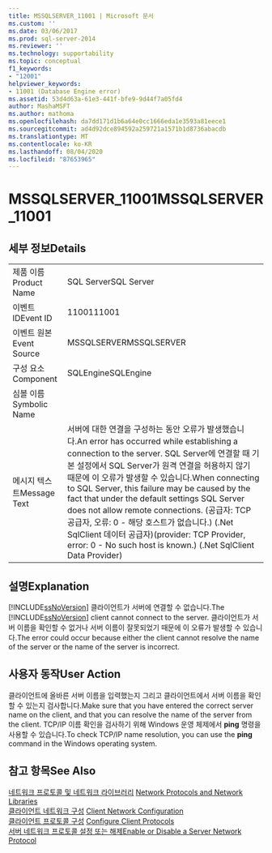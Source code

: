 ```yaml
---
title: MSSQLSERVER_11001 | Microsoft 문서
ms.custom: ''
ms.date: 03/06/2017
ms.prod: sql-server-2014
ms.reviewer: ''
ms.technology: supportability
ms.topic: conceptual
f1_keywords:
- "12001"
helpviewer_keywords:
- 11001 (Database Engine error)
ms.assetid: 53d4d63a-61e3-441f-bfe9-9d44f7a05fd4
author: MashaMSFT
ms.author: mathoma
ms.openlocfilehash: da7dd171d1b6a64e0cc1666eda1e3593a81eece1
ms.sourcegitcommit: ad4d92dce894592a259721a1571b1d8736abacdb
ms.translationtype: MT
ms.contentlocale: ko-KR
ms.lasthandoff: 08/04/2020
ms.locfileid: "87653965"
---
```

# <a name="mssqlserver_11001"></a><span data-ttu-id="d8788-102">MSSQLSERVER_11001</span><span class="sxs-lookup"><span data-stu-id="d8788-102">MSSQLSERVER_11001</span></span>
    
## <a name="details"></a><span data-ttu-id="d8788-103">세부 정보</span><span class="sxs-lookup"><span data-stu-id="d8788-103">Details</span></span>  
  
|||  
|-|-|  
|<span data-ttu-id="d8788-104">제품 이름</span><span class="sxs-lookup"><span data-stu-id="d8788-104">Product Name</span></span>|<span data-ttu-id="d8788-105">SQL Server</span><span class="sxs-lookup"><span data-stu-id="d8788-105">SQL Server</span></span>|  
|<span data-ttu-id="d8788-106">이벤트 ID</span><span class="sxs-lookup"><span data-stu-id="d8788-106">Event ID</span></span>|<span data-ttu-id="d8788-107">11001</span><span class="sxs-lookup"><span data-stu-id="d8788-107">11001</span></span>|  
|<span data-ttu-id="d8788-108">이벤트 원본</span><span class="sxs-lookup"><span data-stu-id="d8788-108">Event Source</span></span>|<span data-ttu-id="d8788-109">MSSQLSERVER</span><span class="sxs-lookup"><span data-stu-id="d8788-109">MSSQLSERVER</span></span>|  
|<span data-ttu-id="d8788-110">구성 요소</span><span class="sxs-lookup"><span data-stu-id="d8788-110">Component</span></span>|<span data-ttu-id="d8788-111">SQLEngine</span><span class="sxs-lookup"><span data-stu-id="d8788-111">SQLEngine</span></span>|  
|<span data-ttu-id="d8788-112">심볼 이름</span><span class="sxs-lookup"><span data-stu-id="d8788-112">Symbolic Name</span></span>||  
|<span data-ttu-id="d8788-113">메시지 텍스트</span><span class="sxs-lookup"><span data-stu-id="d8788-113">Message Text</span></span>|<span data-ttu-id="d8788-114">서버에 대한 연결을 구성하는 동안 오류가 발생했습니다.</span><span class="sxs-lookup"><span data-stu-id="d8788-114">An error has occurred while establishing a connection to the server.</span></span>  <span data-ttu-id="d8788-115">SQL Server에 연결할 때 기본 설정에서 SQL Server가 원격 연결을 허용하지 않기 때문에 이 오류가 발생할 수 있습니다.</span><span class="sxs-lookup"><span data-stu-id="d8788-115">When connecting to SQL Server, this failure may be caused by the fact that under the default settings SQL Server does not allow remote connections.</span></span> <span data-ttu-id="d8788-116">(공급자: TCP 공급자, 오류: 0 - 해당 호스트가 없습니다.) (.Net SqlClient 데이터 공급자)</span><span class="sxs-lookup"><span data-stu-id="d8788-116">(provider: TCP Provider, error: 0 - No such host is known.) (.Net SqlClient Data Provider)</span></span>|  
  
## <a name="explanation"></a><span data-ttu-id="d8788-117">설명</span><span class="sxs-lookup"><span data-stu-id="d8788-117">Explanation</span></span>  
 <span data-ttu-id="d8788-118">[!INCLUDE[ssNoVersion](../../includes/ssnoversion-md.md)] 클라이언트가 서버에 연결할 수 없습니다.</span><span class="sxs-lookup"><span data-stu-id="d8788-118">The [!INCLUDE[ssNoVersion](../../includes/ssnoversion-md.md)] client cannot connect to the server.</span></span> <span data-ttu-id="d8788-119">클라이언트가 서버 이름을 확인할 수 없거나 서버 이름이 잘못되었기 때문에 이 오류가 발생할 수 있습니다.</span><span class="sxs-lookup"><span data-stu-id="d8788-119">The error could occur because either the client cannot resolve the name of the server or the name of the server is incorrect.</span></span>  
  
## <a name="user-action"></a><span data-ttu-id="d8788-120">사용자 동작</span><span class="sxs-lookup"><span data-stu-id="d8788-120">User Action</span></span>  
 <span data-ttu-id="d8788-121">클라이언트에 올바른 서버 이름을 입력했는지 그리고 클라이언트에서 서버 이름을 확인할 수 있는지 검사합니다.</span><span class="sxs-lookup"><span data-stu-id="d8788-121">Make sure that you have entered the correct server name on the client, and that you can resolve the name of the server from the client.</span></span> <span data-ttu-id="d8788-122">TCP/IP 이름 확인을 검사하기 위해 Windows 운영 체제에서 **ping** 명령을 사용할 수 있습니다.</span><span class="sxs-lookup"><span data-stu-id="d8788-122">To check TCP/IP name resolution, you can use the **ping** command in the Windows operating system.</span></span>  
  
## <a name="see-also"></a><span data-ttu-id="d8788-123">참고 항목</span><span class="sxs-lookup"><span data-stu-id="d8788-123">See Also</span></span>  
 <span data-ttu-id="d8788-124">[네트워크 프로토콜 및 네트워크 라이브러리](../../sql-server/install/network-protocols-and-network-libraries.md) </span><span class="sxs-lookup"><span data-stu-id="d8788-124">[Network Protocols and Network Libraries](../../sql-server/install/network-protocols-and-network-libraries.md) </span></span>  
 <span data-ttu-id="d8788-125">[클라이언트 네트워크 구성](../../database-engine/configure-windows/client-network-configuration.md) </span><span class="sxs-lookup"><span data-stu-id="d8788-125">[Client Network Configuration](../../database-engine/configure-windows/client-network-configuration.md) </span></span>  
 <span data-ttu-id="d8788-126">[클라이언트 프로토콜 구성](../../database-engine/configure-windows/configure-client-protocols.md) </span><span class="sxs-lookup"><span data-stu-id="d8788-126">[Configure Client Protocols](../../database-engine/configure-windows/configure-client-protocols.md) </span></span>  
 [<span data-ttu-id="d8788-127">서버 네트워크 프로토콜 설정 또는 해제</span><span class="sxs-lookup"><span data-stu-id="d8788-127">Enable or Disable a Server Network Protocol</span></span>](../../database-engine/configure-windows/enable-or-disable-a-server-network-protocol.md)  
  
  
